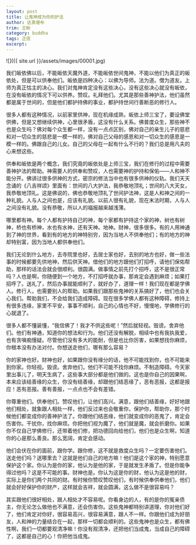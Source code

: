 ```yaml
---
layout: post
title: 让鬼神成为你的护法
author: 达真堪布
trim: 王盼
category: buddha
tags: 正信
excerpt:
---
```


![]({{ site.url }}/assets/images/00001.jpg)

我们皈依佛以后，不能皈依天魔外道，不能皈依世间鬼神，不能以他们为真正的皈依处，但是可以供奉他们。皈依是四种决心：以佛为导师。法为道。僧为道友。上师为真正怙主的决心。我们对鬼神肯定没有这些决心，没有这些决心就没有皈依，在没有皈依的情况下可以供养。赞叹。礼拜他们。尤其是那些善神护法，他们虽然都是属于世间的，但是他们都护持佛的事业，都护持世间行善断恶的修行人。

很多人都有这种情况，以前家里供神，现在机缘成熟，皈依上师三宝了，要设佛堂供佛，但是又想继续供神，心里很矛盾，这没有什么关系。佛普度众生，那些神不也是众生吗？佛对每个众生都一样，没有一点点区别，佛对自己的亲生儿子的慈悲和对一切众生的慈悲是一模一样的，佛对自己父母的感恩和对一切众生的感恩是一模一样的。佛跟自己的儿女。自己的父母在一起有什么不行的？我们总是用凡夫的心来想这些。

供奉和皈依是两个概念，我们究竟的皈依处是上师三宝，我们在修行的过程中需要善神护法的帮助。神需要人的供奉和赞叹，人也需要神的护持和保佑——人和神不能分开。佛讲过很多供神的方式，密宗的修法当中也有很多供神的仪轨。我们天天念诵的《八吉祥颂》里面有：世间的八大护法，我恭敬地顶礼；世间的八大天女，我恭敬地顶礼。这是佛说的，佛也恭敬地顶礼了世间护法神，这是人和神之间的一种礼貌。人与人之间也是，应该有礼貌。以前人很有礼貌，现在末法时期，人与人之间没有礼貌。没有恭敬，所以人的福报越来越浅薄。

哪里都有神。每个人都有护持自己的神，每个家都有护持这个家的神，树也有树神，桥也有桥神，水也有水神，还有天神。地神。财神，很多很多。有的人用神通到了神的世界，看到有的地方的神特别穷，因为当地人不供奉他们；有的地方的神却特别富，因为当地人都供奉他们。

我们无论到什么地方，去寺院里也好，去居士家也好，去别的地方也好，做一些法事的时候都要先供地神，然后供天神。借他们的地方跟他们打招呼，请他们保佑帮助，那样的话法会就会很顺利。很圆满。做事情之前先打个招呼，这不是很正常吗？人也是啊，你随便到一个地方，不打招呼就办事，那肯定会遇到麻烦；如果打招呼了。送礼了，然后办事就能顺利了，就好办了，道理一样！我们现在都是学佛人。修行人，也需要别人的帮助。如果我们跟那些鬼神的关系搞好了，他们也会关心我们。帮助我们，不会给我们造成障碍。现在很多学佛人都有这种障碍，修持上有很多违缘，家里不平安，事事不顺利，自己的心情也不好，慢慢地，学佛修行的心就退了。

很多人都不懂装懂，“我信佛了！我才不供这些呢！”然后就轻视。毁谤。舍弃他们。他们有神通，知道你的想法和行为。他们还没有解脱，相续中也有我执我爱，也有贪嗔痴慢疑。尽管他们没有多大的能耐，但是也比你厉害，如果想找你麻烦，你根本没有办法对付。你想送走他们，哪有那么容易？

你的家神也好。财神也好，如果跟你没有缘分的话，他不可能找到你，也不可能来到你家。你轻视。毁谤。舍弃他们，他们不可能不找你麻烦。不制造障碍。今天家里出事儿了，明天生病了，这些事大部分都是他们做的。这也是你自己的因果啊，本来应该结善缘的众生，你没有结善缘，却跟他们结恶缘了，恶有恶报，这都是报应！恶有恶报。善有善报，一点点也不会有差错。

你尊重他们。供奉他们。赞叹他们，让他们高兴。满意，跟他们结善缘，好好地跟他们相处，就象跟人相处一样，他们反过来也会敬重你，保护你，帮助你，那个时候他们都变成你的善神护法了。你跟他们结恶缘，他们就变成你的恶鬼了，肯定会伤害你。干扰你，找你麻烦。你把他们视为魔了，他们就是魔，就会折磨你。如果你不仅自己学佛修行，还带着他们修，把功德回向给他们，他们也是众生啊，知道你的心是那么善良。那么宽阔，肯定会感动。

他们会伏在你的面前，跟你学。跟你修，这不就是救度众生吗？一定要伤害他们。送走他们吗？送哪里去？这就是他们自己的地方嘛！他们是这个家的神，特别愿意保护这个家。你认为是你的家，他认为是他的家，于是就发生矛盾了。但是你能争得过他吗？这是不可能的事。财神也是。你认为这是你的财，他认为这是他的财，实际上是你们两个共同的财。有时候你赞叹赞叹他们，有时候供奉供奉他们，他们就会好好保护你的财产，这样就会吉祥，就会圆满，这么做不是很容易吗？

其实跟他们很好相处，跟人相处才不容易呢。你看身边的人，有的是你的冤亲债主，你无论怎么做他也不满意，还会伤害你。这些鬼神都特别讲道理，你对他们好了，他们肯定对你好，很容易高兴，很容易满意，跟人不一样。你跟他们成为好朋友，人和神的力量结合在一起，那样一切都会顺利的。这些鬼神也是众生，都有佛性啊，我们一切都要观清净嘛！你没有观清净，还把他们当成鬼，当成自己的障碍了，这都是自己的心！你把他当成鬼。
